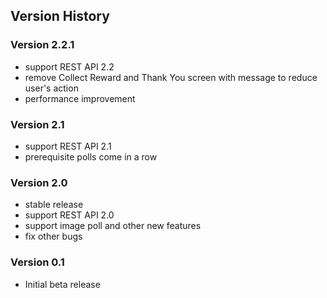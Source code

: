 ## Version History

### Version 2.2.1
 - support REST API 2.2
 - remove Collect Reward and Thank You screen with message to reduce user's action
 - performance improvement

### Version 2.1
 - support REST API 2.1
 - prerequisite polls come in a row

### Version 2.0
 - stable release
 - support REST API 2.0
 - support image poll and other new features
 - fix other bugs

### Version 0.1
 - Initial beta release
